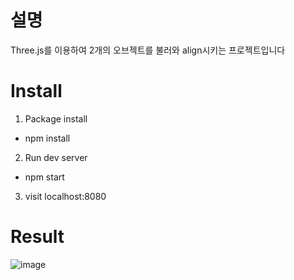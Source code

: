# 설명
Three.js를 이용하여 2개의 오브젝트를 불러와 align시키는 프로젝트입니다

# Install

1. Package install
  - npm install

2. Run dev server
  - npm start

3. visit localhost:8080
   
# Result
![image](https://github.com/dsjk3172/Three.js_Project/assets/49221672/5e931833-7d6e-4977-b194-a9d7c28b5e08)
